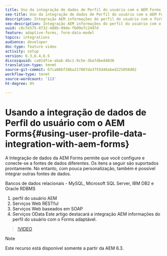 ```yaml
---
title: Uso da integração de dados de Perfil do usuário com o AEM Forms
seo-title: Uso da integração de dados de Perfil do usuário com o AEM Forms
description: Integração AEM informações do perfil do usuário com o Forms adaptável
seo-description: Integração AEM informações do perfil do usuário com o Forms adaptável
uuid: c8cfe575-8732-4d8b-99de-fb09e7c2497d
feature: adaptive-forms, form-data-model
topics: integrations
audience: developer
doc-type: feature video
activity: setup
version: 6.3,6.4,6.5
discoiquuid: ca01dfce-abab-4bc1-9c5e-3bafdbed4836
translation-type: tm+mt
source-git-commit: 67ca08bf386a217807da3755d46abed225050d02
workflow-type: tm+mt
source-wordcount: '113'
ht-degree: 0%

---
```



# Usando a integração de dados de Perfil do usuário com o AEM Forms{#using-user-profile-data-integration-with-aem-forms}

A Integração de dados da AEM Forms permite que você configure e conecte-se a fontes de dados diferentes. Os itens a seguir são suportados prontamente. No entanto, com pouca personalização, também é possível integrar outras fontes de dados.

Bancos de dados relacionais - MySQL, Microsoft SQL Server, IBM DB2 e Oracle RDBMS

1. perfil do usuário AEM
1. Serviços Web RESTful
1. Serviços Web baseados em SOAP
1. Serviços OData
Este artigo destacará a integração AEM informações do perfil do usuário com o Forms adaptável.

>[!VIDEO](https://video.tv.adobe.com/v/17432/?quality=9&learn=on)

>[!NOTE]
>
>Este recurso está disponível somente a partir da AEM 6.3.

